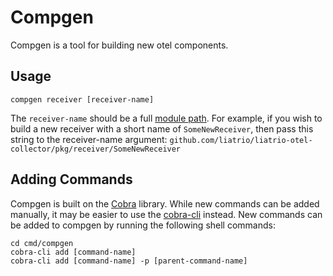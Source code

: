 # Compgen

Compgen is a tool for building new otel components.

## Usage

    compgen receiver [receiver-name]

The `receiver-name` should be a full [module path](https://go.dev/ref/mod#glos-module-path). For example, if you wish to build a new receiver with a short name of `SomeNewReceiver`, then pass this string to the receiver-name argument: `github.com/liatrio/liatrio-otel-collector/pkg/receiver/SomeNewReceiver`

## Adding Commands

Compgen is built on the [Cobra](https://github.com/spf13/cobra) library. While new commands can be added manually, it may be easier to use the [cobra-cli](https://github.com/spf13/cobra-cli/blob/main/README.md) instead. New commands can be added to compgen by running the following shell commands:

    cd cmd/compgen
    cobra-cli add [command-name]
    cobra-cli add [command-name] -p [parent-command-name]
